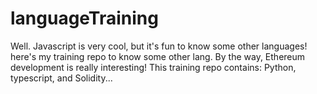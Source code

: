 # languageTraining
Well. Javascript is very cool, but it's fun to know some other languages! here's my training repo to know some other lang. By the way, Ethereum development is really interesting!
This training repo contains:
Python, typescript, and Solidity...
